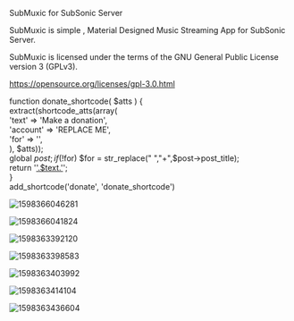 SubMuxic for SubSonic Server

SubMuxic is simple , Material Designed Music Streaming App for SubSonic Server.

SubMuxic is licensed under the terms of the GNU General Public License version 3 (GPLv3).

https://opensource.org/licenses/gpl-3.0.html

function donate_shortcode( $atts ) {  
         extract(shortcode_atts(array(  
             'text' => 'Make a donation',  
             'account' => 'REPLACE ME',  
             'for' => '',  
         ), $atts));  
         global $post;  
         if (!$for) $for = str_replace(" ","+",$post->post_title);  
         return '<a class="donateLink" href="https://www.paypal.com/cgi-bin/webscr?cmd=_xclick&business='.$account.'&item_name=Donation+for+'.$for.'">'.$text.'</a>';  
     }  
     add_shortcode('donate', 'donate_shortcode')
     


![1598366046281](https://user-images.githubusercontent.com/5296601/91191712-bf1d0880-e712-11ea-8a7b-ec64620342ef.png)

![1598366041824](https://user-images.githubusercontent.com/5296601/91192075-28048080-e713-11ea-9401-1290d2f81d40.png)


![1598363392120](https://user-images.githubusercontent.com/5296601/91191846-e673d580-e712-11ea-91c2-3af19d72a2ab.png)

![1598363398583](https://user-images.githubusercontent.com/5296601/91191861-ea9ff300-e712-11ea-96ba-d9f249113227.png)

![1598363403992](https://user-images.githubusercontent.com/5296601/91191870-ed024d00-e712-11ea-99aa-d5a9347b691e.png)

![1598363414104](https://user-images.githubusercontent.com/5296601/91191963-06a39480-e713-11ea-92b5-6ee3ec42d9b0.png)

![1598363436604](https://user-images.githubusercontent.com/5296601/91191969-086d5800-e713-11ea-9bd2-06d7ca49dfed.png)
